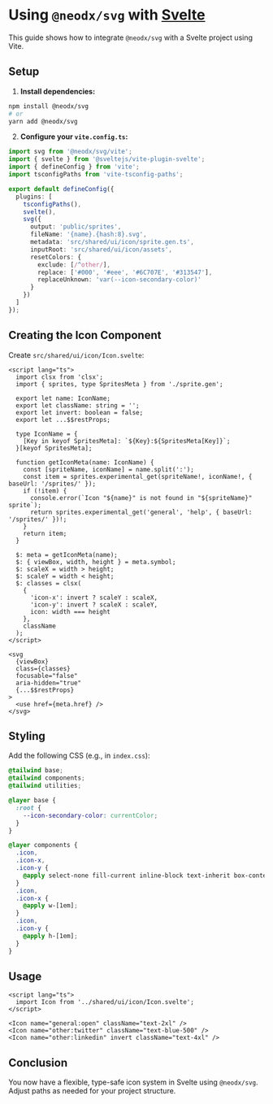 # Using `@neodx/svg` with [Svelte](https://svelte.dev/)

This guide shows how to integrate `@neodx/svg` with a Svelte project using Vite.

## Setup

1. **Install dependencies:**

```bash
npm install @neodx/svg
# or
yarn add @neodx/svg
```

2. **Configure your `vite.config.ts`:**

```ts
import svg from '@neodx/svg/vite';
import { svelte } from '@sveltejs/vite-plugin-svelte';
import { defineConfig } from 'vite';
import tsconfigPaths from 'vite-tsconfig-paths';

export default defineConfig({
  plugins: [
    tsconfigPaths(),
    svelte(),
    svg({
      output: 'public/sprites',
      fileName: '{name}.{hash:8}.svg',
      metadata: 'src/shared/ui/icon/sprite.gen.ts',
      inputRoot: 'src/shared/ui/icon/assets',
      resetColors: {
        exclude: [/^other/],
        replace: ['#000', '#eee', '#6C707E', '#313547'],
        replaceUnknown: 'var(--icon-secondary-color)'
      }
    })
  ]
});
```

## Creating the Icon Component

Create `src/shared/ui/icon/Icon.svelte`:

```svelte
<script lang="ts">
  import clsx from 'clsx';
  import { sprites, type SpritesMeta } from './sprite.gen';

  export let name: IconName;
  export let className: string = '';
  export let invert: boolean = false;
  export let ...$$restProps;

  type IconName = {
    [Key in keyof SpritesMeta]: `${Key}:${SpritesMeta[Key]}`;
  }[keyof SpritesMeta];

  function getIconMeta(name: IconName) {
    const [spriteName, iconName] = name.split(':');
    const item = sprites.experimental_get(spriteName!, iconName!, { baseUrl: '/sprites/' });
    if (!item) {
      console.error(`Icon "${name}" is not found in "${spriteName}" sprite`);
      return sprites.experimental_get('general', 'help', { baseUrl: '/sprites/' })!;
    }
    return item;
  }

  $: meta = getIconMeta(name);
  $: { viewBox, width, height } = meta.symbol;
  $: scaleX = width > height;
  $: scaleY = width < height;
  $: classes = clsx(
    {
      'icon-x': invert ? scaleY : scaleX,
      'icon-y': invert ? scaleX : scaleY,
      icon: width === height
    },
    className
  );
</script>

<svg
  {viewBox}
  class={classes}
  focusable="false"
  aria-hidden="true"
  {...$$restProps}
>
  <use href={meta.href} />
</svg>
```

## Styling

Add the following CSS (e.g., in `index.css`):

```css
@tailwind base;
@tailwind components;
@tailwind utilities;

@layer base {
  :root {
    --icon-secondary-color: currentColor;
  }
}

@layer components {
  .icon,
  .icon-x,
  .icon-y {
    @apply select-none fill-current inline-block text-inherit box-content;
  }
  .icon,
  .icon-x {
    @apply w-[1em];
  }
  .icon,
  .icon-y {
    @apply h-[1em];
  }
}
```

## Usage

```svelte
<script lang="ts">
  import Icon from '../shared/ui/icon/Icon.svelte';
</script>

<Icon name="general:open" className="text-2xl" />
<Icon name="other:twitter" className="text-blue-500" />
<Icon name="other:linkedin" invert className="text-4xl" />
```

## Conclusion

You now have a flexible, type-safe icon system in Svelte using `@neodx/svg`. Adjust paths as needed for your project structure.
